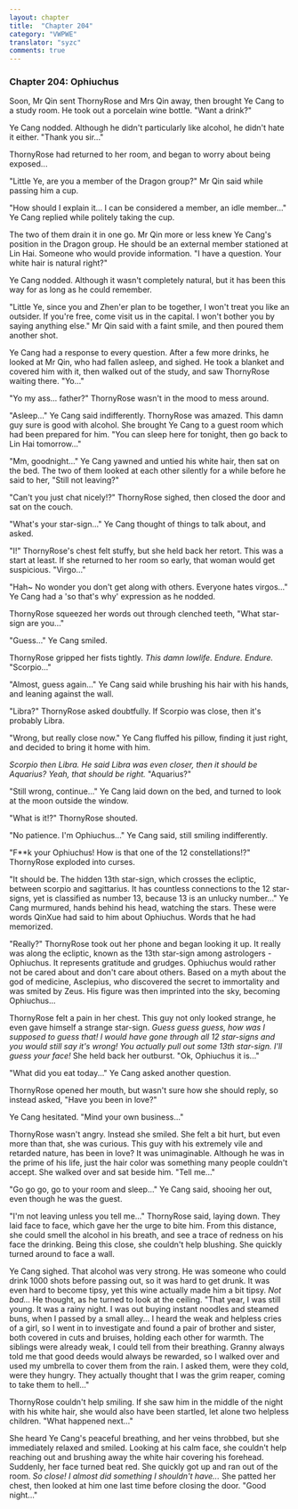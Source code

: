 ```yaml
---
layout: chapter
title:  "Chapter 204"
category: "VWPWE"
translator: "syzc"
comments: true
---
```


### Chapter 204: Ophiuchus

Soon, Mr Qin sent ThornyRose and Mrs Qin away, then brought Ye Cang to a study room. He took out a porcelain wine bottle. "Want a drink?"

Ye Cang nodded. Although he didn't particularly like alcohol, he didn't hate it either. "Thank you sir..."

ThornyRose had returned to her room, and began to worry about being exposed...

"Little Ye, are you a member of the Dragon group?" Mr Qin said while passing him a cup.

"How should I explain it... I can be considered a member, an idle member..." Ye Cang replied while politely taking the cup.

The two of them drain it in one go. Mr Qin more or less knew Ye Cang's position in the Dragon group. He should be an external member stationed at Lin Hai. Someone who would provide information. "I have a question. Your white hair is natural right?"

Ye Cang nodded. Although it wasn't completely natural, but it has been this way for as long as he could remember.

"Little Ye, since you and Zhen'er plan to be together, I won't treat you like an outsider. If you're free, come visit us in the capital. I won't bother you by saying anything else." Mr Qin said with a faint smile, and then poured them another shot.

Ye Cang had a response to every question. After a few more drinks, he looked at Mr Qin, who had fallen asleep, and sighed. He took a blanket and covered him with it, then walked out of the study, and saw ThornyRose waiting there. "Yo..."

"Yo my ass... father?" ThornyRose wasn't in the mood to mess around.

"Asleep..." Ye Cang said indifferently. ThornyRose was amazed. This damn guy sure is good with alcohol. She brought Ye Cang to a guest room which had been prepared for him. "You can sleep here for tonight, then go back to Lin Hai tomorrow..."

"Mm, goodnight..." Ye Cang yawned and untied his white hair, then sat on the bed. The two of them looked at each other silently for a while before he said to her, "Still not leaving?"

"Can't you just chat nicely!?" ThornyRose sighed, then closed the door and sat on the couch.

"What's your star-sign..." Ye Cang thought of things to talk about, and asked.

"I!" ThornyRose's chest felt stuffy, but she held back her retort. This was a start at least. If she returned to her room so early, that woman would get suspicious. "Virgo..."

"Hah~ No wonder you don't get along with others. Everyone hates virgos..." Ye Cang had a 'so that's why' expression as he nodded. 

ThornyRose squeezed her words out through clenched teeth, "What star-sign are you..."

"Guess..." Ye Cang smiled.

ThornyRose gripped her fists tightly. *This damn lowlife. Endure. Endure.* "Scorpio..."

"Almost, guess again..." Ye Cang said while brushing his hair with his hands, and leaning against the wall.

"Libra?" ThornyRose asked doubtfully. If Scorpio was close, then it's probably Libra.

"Wrong, but really close now." Ye Cang fluffed his pillow, finding it just right, and decided to bring it home with him.

*Scorpio then Libra. He said Libra was even closer, then it should be Aquarius? Yeah, that should be right.* "Aquarius?"

"Still wrong, continue..." Ye Cang laid down on the bed, and turned to look at the moon outside the window.

"What is it!?" ThornyRose shouted.

"No patience. I'm Ophiuchus..." Ye Cang said, still smiling indifferently.

"F\*\*k your Ophiuchus! How is that one of the 12 constellations!?" ThornyRose exploded into curses.

"It should be. The hidden 13th star-sign, which crosses the ecliptic, between scorpio and sagittarius. It has countless connections to the 12 star-signs, yet is classified as number 13, because 13 is an unlucky number..." Ye Cang murmured, hands behind his head, watching the stars. These were words QinXue had said to him about Ophiuchus. Words that he had memorized.

"Really?" ThornyRose took out her phone and began looking it up. It really was along the ecliptic, known as the 13th star-sign among astrologers - Ophiuchus. It represents gratitude and grudges. Ophiuchus would rather not be cared about and don't care about others. Based on a myth about the god of medicine, Asclepius, who discovered the secret to immortality and was smited by Zeus. His figure was then imprinted into the sky, becoming Ophiuchus...

ThornyRose felt a pain in her chest. This guy not only looked strange, he even gave himself a strange star-sign. *Guess guess guess, how was I supposed to guess that! I would have gone through all 12 star-signs and you would still say it's wrong! You actually pull out some 13th star-sign. I'll guess your face!* She held back her outburst. "Ok, Ophiuchus it is..."

"What did you eat today..." Ye Cang asked another question. 

ThornyRose opened her mouth, but wasn't sure how she should reply, so instead asked, "Have you been in love?"

Ye Cang hesitated. "Mind your own business..."

ThornyRose wasn't angry. Instead she smiled. She felt a bit hurt, but even more than that, she was curious. This guy with his extremely vile and retarded nature, has been in love? It was unimaginable. Although he was in the prime of his life, just the hair color was something many people couldn't accept. She walked over and sat beside him. "Tell me..."

"Go go go, go to your room and sleep..." Ye Cang said, shooing her out, even though he was the guest.

"I'm not leaving unless you tell me..." ThornyRose said, laying down. They laid face to face, which gave her the urge to bite him. From this distance, she could smell the alcohol in his breath, and see a trace of redness on his face the drinking. Being this close, she couldn't help blushing. She quickly turned around to face a wall.

Ye Cang sighed. That alcohol was very strong. He was someone who could drink 1000 shots before passing out, so it was hard to get drunk. It was even hard to become tipsy, yet this wine actually made him a bit tipsy. *Not bad...* He thought, as he turned to look at the ceiling. "That year, I was still young. It was a rainy night. I was out buying instant noodles and steamed buns, when I passed by a small alley... I heard the weak and helpless cries of a girl, so I went in to investigate and found a pair of brother and sister, both covered in cuts and bruises, holding each other for warmth. The siblings were already weak, I could tell from their breathing. Granny always told me that good deeds would always be rewarded, so I walked over and used my umbrella to cover them from the rain. I asked them, were they cold, were they hungry. They actually thought that I was the grim reaper, coming to take them to hell..."

ThornyRose couldn't help smiling. If she saw him in the middle of the night with his white hair, she would also have been startled, let alone two helpless children. "What happened next..."

She heard Ye Cang's peaceful breathing, and her veins throbbed, but she immediately relaxed and smiled. Looking at his calm face, she couldn't help reaching out and brushing away the white hair covering his forehead. Suddenly, her face turned beat red. She quickly got up and ran out of the room. *So close! I almost did something I shouldn't have...* She patted her chest, then looked at him one last time before closing the door. "Good night..."

